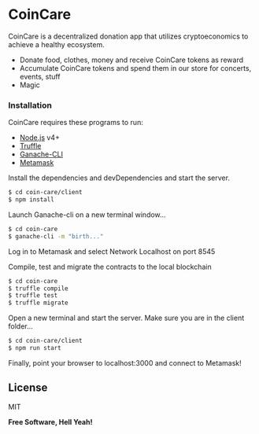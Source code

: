 # CoinCare

CoinCare is a decentralized donation app that utilizes cryptoeconomics to achieve a healthy ecosystem.
  - Donate food, clothes, money and receive CoinCare tokens as reward
  - Accumulate CoinCare tokens and spend them in our store for concerts, events, stuff
  - Magic

### Installation

CoinCare requires these programs to run:
  - [Node.js](https://nodejs.org/) v4+
  - [Truffle](https://github.com/trufflesuite/truffle)
  - [Ganache-CLI](https://github.com/trufflesuite/ganache-cli)
  - [Metamask](https://metamask.io/)

Install the dependencies and devDependencies and start the server.

```sh
$ cd coin-care/client
$ npm install
```

Launch Ganache-cli on a new terminal window...

```sh
$ cd coin-care
$ ganache-cli -m "birth..."
```

Log in to Metamask and select Network Localhost on port 8545

Compile, test and migrate the contracts to the local blockchain
```sh
$ cd coin-care
$ truffle compile
$ truffle test
$ truffle migrate
```

Open a new terminal and start the server. Make sure you are in the client folder...
```sh
$ cd coin-care/client
$ npm run start
```

Finally, point your browser to localhost:3000 and connect to Metamask!

License
----

MIT


**Free Software, Hell Yeah!**
